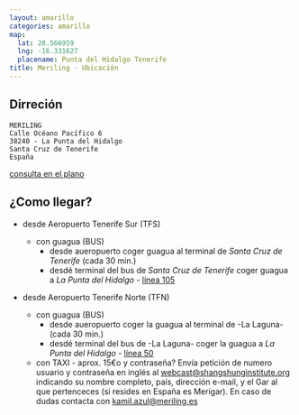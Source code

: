 ```yaml
---
layout: amarillo
categories: amarillo
map:
  lat: 28.566959
  lng: -16.331627
  placename: Punta del Hidalgo Tenerife
title: Meriling - Ubicación
---
```

Dirreción
-------------

    MERILING
    Calle Océano Pacífico 6
    38240 - La Punta del Hidalgo
    Santa Cruz de Tenerife
    España
    
[consulta en el plano](https://maps.google.es/maps/ms?msid=214651137637588069815.0004b2b9fc863d96282f6&msa=0&ll=28.566959,-16.331627&spn=0.004561,0.010568)

¿Como llegar?
-------------
  * desde Aeropuerto Tenerife Sur (TFS)
      * con guagua (BUS)
          * desde aueropuerto coger guagua al terminal de *Santa Cruz de Tenerife* (cada 30 min.)
          * desdé terminal del bus de *Santa Cruz de Tenerife* coger guagua a *La Punta del Hidalgo* - [línea 105](http://www.titsa.com/index.php?accion=linea&IdLinea=105)
  
  * desde Aeropuerto Tenerife Norte (TFN)
      * con guagua (BUS)
          * desde aueropuerto coger la guagua al terminal de -La Laguna- (cada 30 min.)
          * desdé terminal del bus de -La Laguna- coger la guagua a *La Punta del Hidalgo* - [línea 50](http://www.titsa.com/index.php?accion=linea&IdLinea=50)
      * con TAXI - aprox. 15€o y contraseña?
      Envía petición de numero usuario y contraseña en inglés al webcast@shangshunginstitute.org indicando su nombre completo, país, dirección e-mail, y el Gar al que pertenceces (si resides en España es Merigar). En caso de dudas contacta con kamil.azul@meriling.es
